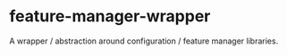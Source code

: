 # feature-manager-wrapper

A wrapper / abstraction around configuration / feature manager libraries.
